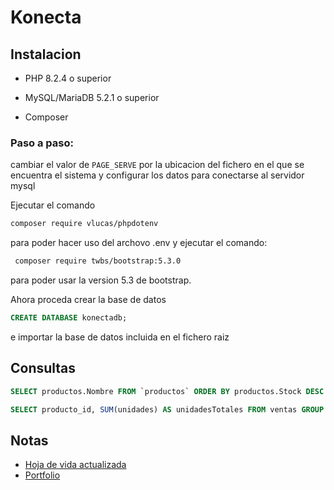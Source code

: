 # Konecta

  

## Instalacion

- PHP 8.2.4 o superior

- MySQL/MariaDB 5.2.1 o superior

- Composer

  

### Paso a paso:
cambiar el valor de `PAGE_SERVE` por la ubicacion del fichero en el que se encuentra el sistema y configurar los datos para conectarse al servidor mysql

Ejecutar el comando 
```bash 
composer require vlucas/phpdotenv 
```
 para poder hacer uso del archovo .env y ejecutar el comando:
```bash 
 composer require twbs/bootstrap:5.3.0
``` 
para poder usar la version 5.3 de bootstrap.

Ahora proceda crear la base de datos 
```sql 
CREATE DATABASE konectadb;
```
e importar la base de datos incluida en el fichero raiz

## Consultas

```sql 
SELECT productos.Nombre FROM `productos` ORDER BY productos.Stock DESC LIMIT 1;
```

```sql 
SELECT producto_id, SUM(unidades) AS unidadesTotales FROM ventas GROUP BY ventas.producto_id ORDER BY unidadesTotales DESC LIMIT 1;
```

## Notas
- [Hoja de vida actualizada](http://kevaodv.tech/assets/docs/CV1.pdf)
- [Portfolio](http://kevaodv.tech/home)